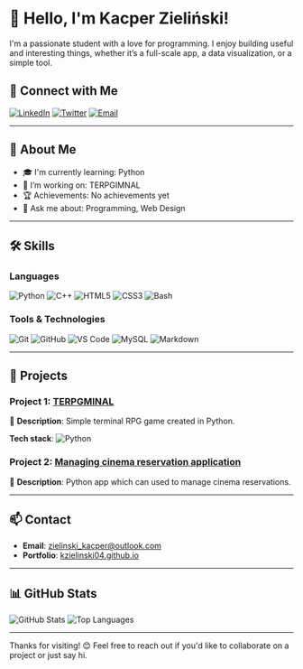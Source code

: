 # 👋 Hello, I'm Kacper Zieliński!

I'm a passionate student with a love for programming. I enjoy building useful and interesting things, whether it’s a full-scale app, a data visualization, or a simple tool.

## 🔗 Connect with Me
[![LinkedIn](https://img.shields.io/badge/LinkedIn-0077B5?style=for-the-badge&logo=linkedin&logoColor=white)](https://linkedin.com/in/Mestfali)
[![Twitter](https://img.shields.io/badge/Twitter-1DA1F2?style=for-the-badge&logo=twitter&logoColor=white)](https://twitter.com/xMestfali)
[![Email](https://img.shields.io/badge/Email-D14836?style=for-the-badge&logo=gmail&logoColor=white)](mailto:zielinski_kacper@outlook.com)

---

## 🌟 About Me

- 🎓 I'm currently learning: Python
- 🚀 I’m working on: TERPGIMNAL
- 🏆 Achievements: No achievements yet
- 💬 Ask me about: Programming, Web Design

---

## 🛠 Skills

### Languages

![Python](https://img.shields.io/badge/Python-3776AB?style=for-the-badge&logo=python&logoColor=white)
![C++](https://img.shields.io/badge/C++-00599C?style=for-the-badge&logo=cplusplus&logoColor=white)
![HTML5](https://img.shields.io/badge/HTML5-E34F26?style=for-the-badge&logo=html5&logoColor=white)
![CSS3](https://img.shields.io/badge/CSS3-1572B6?style=for-the-badge&logo=css3&logoColor=white)
![Bash](https://img.shields.io/badge/Bash-4EAA25?style=for-the-badge&logo=gnubash&logoColor=white)


### Tools & Technologies

![Git](https://img.shields.io/badge/Git-F05032?style=for-the-badge&logo=git&logoColor=white)
![GitHub](https://img.shields.io/badge/GitHub-181717?style=for-the-badge&logo=github&logoColor=white)
![VS Code](https://img.shields.io/badge/VS%20Code-007ACC?style=for-the-badge&logo=visual-studio-code&logoColor=white)
![MySQL](https://img.shields.io/badge/MySQL-4479A1?style=for-the-badge&logo=mysql&logoColor=white)
![Markdown](https://img.shields.io/badge/Markdown-000000?style=for-the-badge&logo=markdown&logoColor=white)


---

## 💼 Projects

### Project 1: [TERPGMINAL](https://github.com/kzielinski04/TERPGMINAL)
📝 **Description**: Simple terminal RPG game created in Python.

**Tech stack**: ![Python](https://img.shields.io/badge/Python-3776AB?style=for-the-badge&logo=python&logoColor=white)

### Project 2: [Managing cinema reservation application](https://github.com/kzielinski04/kino_rezerwacje)
📝 **Description**: Python app which can used to manage cinema reservations.

---

## 📫 Contact

- **Email**: [zielinski_kacper@outlook.com](mailto:zielinski_kacper@outlook.com)
- **Portfolio**: [kzielinski04.github.io](https://kzielinski04.github.io/github_page/)

---

## 📊 GitHub Stats

![GitHub Stats](https://github-readme-stats.vercel.app/api?username=kzielinski04&show_icons=true&theme=radical)
![Top Languages](https://github-readme-stats.vercel.app/api/top-langs/?username=kzielinski04&layout=compact&theme=radical)

---

Thanks for visiting! 😊 Feel free to reach out if you'd like to collaborate on a project or just say hi.
